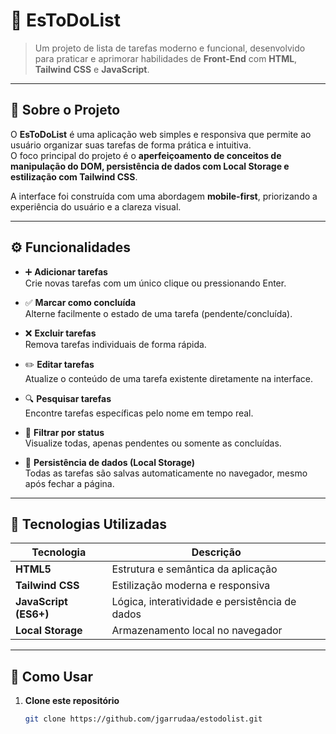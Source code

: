 # 🦖 EsToDoList

> Um projeto de lista de tarefas moderno e funcional, desenvolvido para praticar e aprimorar habilidades de **Front-End** com **HTML**, **Tailwind CSS** e **JavaScript**.

---

## 📘 Sobre o Projeto

O **EsToDoList** é uma aplicação web simples e responsiva que permite ao usuário organizar suas tarefas de forma prática e intuitiva.  
O foco principal do projeto é o **aperfeiçoamento de conceitos de manipulação do DOM, persistência de dados com Local Storage e estilização com Tailwind CSS**.

A interface foi construída com uma abordagem **mobile-first**, priorizando a experiência do usuário e a clareza visual.

---

## ⚙️ Funcionalidades

- ➕ **Adicionar tarefas**  
  Crie novas tarefas com um único clique ou pressionando Enter.  

- ✅ **Marcar como concluída**  
  Alterne facilmente o estado de uma tarefa (pendente/concluída).  

- ❌ **Excluir tarefas**  
  Remova tarefas individuais de forma rápida.  

- ✏️ **Editar tarefas**  
  Atualize o conteúdo de uma tarefa existente diretamente na interface.  

- 🔍 **Pesquisar tarefas**  
  Encontre tarefas específicas pelo nome em tempo real.  

- 🧭 **Filtrar por status**  
  Visualize todas, apenas pendentes ou somente as concluídas.  

- 💾 **Persistência de dados (Local Storage)**  
  Todas as tarefas são salvas automaticamente no navegador, mesmo após fechar a página.

---

## 🧰 Tecnologias Utilizadas

| Tecnologia | Descrição |
|-------------|------------|
| **HTML5** | Estrutura e semântica da aplicação |
| **Tailwind CSS** | Estilização moderna e responsiva |
| **JavaScript (ES6+)** | Lógica, interatividade e persistência de dados |
| **Local Storage** | Armazenamento local no navegador |

---

## 🚀 Como Usar

1. **Clone este repositório**
   ```bash
   git clone https://github.com/jgarrudaa/estodolist.git
